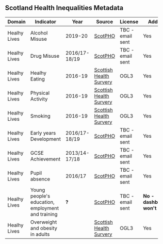 ## Scotland Health Inequalities Metadata

| Domain | Indicator | Year | Source | License | Added |
| --- | --- | --- | --- | --- | --- |
| Healhy Lives | Alcohol Misuse | 2019-20 | [ScotPHO](https://scotland.shinyapps.io/ScotPHO_profiles_tool/) | TBC - email sent | Yes |
| Healhy Lives | Drug Misuse | 2016/17-18/19 | [ScotPHO](https://scotland.shinyapps.io/ScotPHO_profiles_tool/) | TBC - email sent | Yes |
| Healhy Lives | Healhy Eating | 2016-19 | [Scottish Health Survery](https://statistics.gov.scot/resource?uri=http%3A%2F%2Fstatistics.gov.scot%2Fdata%2Fscottish-health-survey-local-area-level-data) | OGL3 | Yes |
| Healhy Lives | Physical Activity | 2016-19 | [Scottish Health Survery](https://statistics.gov.scot/resource?uri=http%3A%2F%2Fstatistics.gov.scot%2Fdata%2Fscottish-health-survey-local-area-level-data) | OGL3 | Yes |
| Healhy Lives | Smoking | 2016-19 | [Scottish Health Survery](https://statistics.gov.scot/resource?uri=http%3A%2F%2Fstatistics.gov.scot%2Fdata%2Fscottish-health-survey-local-area-level-data) | OGL3 | Yes |
| Healhy Lives | Early years Development | 2016/17-18/19 | [ScotPHO](https://scotland.shinyapps.io/ScotPHO_profiles_tool/) | TBC - email sent | Yes |
| Healhy Lives | GCSE Achievement | 2013/14-17/18 | [ScotPHO](https://scotland.shinyapps.io/ScotPHO_profiles_tool/) | TBC - email sent | Yes |
| Healhy Lives | Pupil absence | 2016/17 | [ScotPHO](https://scotland.shinyapps.io/ScotPHO_profiles_tool/) | TBC - email sent | Yes |
| Healhy Lives | Young people's education, employment and training | **?** | [ScotPHO](https://scotland.shinyapps.io/ScotPHO_profiles_tool/) | TBC - email sent | **No - dashboard won't load** |
| Healhy Lives | Overweight and obesity in adults |  | [Scottish Health Survery](https://statistics.gov.scot/resource?uri=http%3A%2F%2Fstatistics.gov.scot%2Fdata%2Fscottish-health-survey-local-area-level-data) | OGL3 | Yes |

